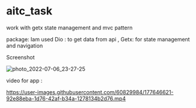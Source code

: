 # aitc_task


work with getx state management and mvc pattern

package: Iam used Dio : to get data from api , Getx: for state management and navigation


Screenshot

![photo_2022-07-06_23-27-25](https://user-images.githubusercontent.com/60829984/177646576-0f545365-36bb-46b2-a47f-759e4f671114.jpg)



video for app :



https://user-images.githubusercontent.com/60829984/177646621-92e88eba-1d76-42af-b34a-1278134b2d76.mp4



